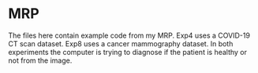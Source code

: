 # MRP
The files here contain example code from my MRP. Exp4 uses a COVID-19 CT scan dataset. Exp8 uses a cancer mammography dataset. In both experiments the computer is trying to diagnose if the patient is healthy or not from the image. 
